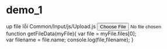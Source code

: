 # demo_1
up file lỗi
Common/Input/js/Upload.js
<input class="upload-button" type="file" onchange="getFileData(this);" name="file" id="input10845" title="" accept=".jpeg,.jpg,.gif,.bmp,.tif,.png,.heic,.ico,.doc,.docx,.xls,.xlsx,.ppt,.pptx,.txt,.pdf,.zip,.tgz,.rar,.gz,.xz,.tar,.mp4,.mp3,.pem,.mov,.webp,.svg">
function getFileData(myFile){
   var file = myFile.files[0];  
   var filename = file.name;
   console.log(file,filename);
}
